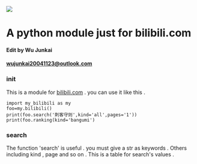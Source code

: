 ![](https://i0.hdslb.com/bfs/archive/1be2fd76cc98cdc6a595c05c3134fbf937a1c126.png)
# A python module just for bilibili.com
#### Edit by Wu Junkai
#### wujunkai20041123@outlook.com
### init  
This is a module for [bilibili.com](https://www.bilibili.com) . you can use it like this .  
```
import my_bilibili as my
foo=my.bilibili()
print(foo.search('刺客守则',kind='all',pages='1'))
print(foo.ranking(kind='bangumi')
```
### search  
The function 'search' is useful . you must give a str as keywords . Others including kind , page and so on .
This is a table for search's  values .
